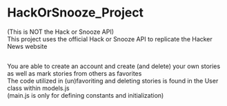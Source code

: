 # HackOrSnooze_Project
(This is NOT the Hack or Snooze API)  
This project uses the official Hack or Snooze API to replicate the Hacker News website  
##  
You are able to create an account and create (and delete) your own stories 
as well as mark stories from others as favorites  
The code utilized in (un)favoriting and deleting stories is found in the User class within models.js  
(main.js is only for defining constants and initialization)

